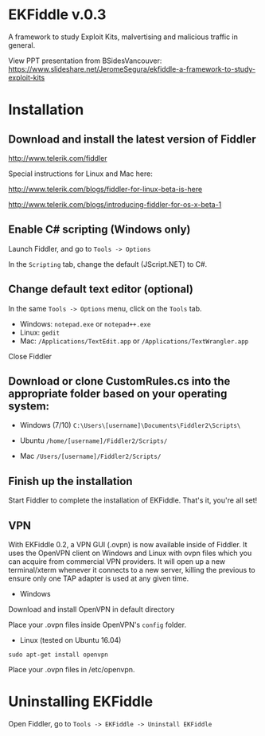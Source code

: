 # EKFiddle v.0.3

A framework to study Exploit Kits, malvertising and malicious traffic in general.

View PPT presentation from BSidesVancouver: https://www.slideshare.net/JeromeSegura/ekfiddle-a-framework-to-study-exploit-kits

# Installation

## Download and install the latest version of Fiddler

http://www.telerik.com/fiddler

Special instructions for Linux and Mac here:

http://www.telerik.com/blogs/fiddler-for-linux-beta-is-here

http://www.telerik.com/blogs/introducing-fiddler-for-os-x-beta-1

## Enable C# scripting (Windows only)

Launch Fiddler, and go to `Tools -> Options`

In the `Scripting` tab, change the default (JScript.NET) to C#. 

## Change default text editor (optional)

In the same `Tools -> Options` menu, click on the `Tools` tab.

* Windows: `notepad.exe` or `notepad++.exe`
* Linux: `gedit`
* Mac: `/Applications/TextEdit.app` or `/Applications/TextWrangler.app`

Close Fiddler

## Download or clone CustomRules.cs into the appropriate folder based on your operating system:

* Windows (7/10) `C:\Users\[username]\Documents\Fiddler2\Scripts\`

* Ubuntu `/home/[username]/Fiddler2/Scripts/`

* Mac `/Users/[username]/Fiddler2/Scripts/`

## Finish up the installation

Start Fiddler to complete the installation of EKFiddle. That's it, you're all set!

## VPN

With EKFiddle 0.2, a VPN GUI (.ovpn) is now available inside of Fiddler.
It uses the OpenVPN client on Windows and Linux with ovpn files which you can acquire from commercial VPN providers.
It will open up a new terminal/xterm whenever it connects to a new server, killing the previous to ensure only one TAP adapter is used at any given time. 

* Windows

Download and install OpenVPN in default directory

Place your .ovpn files inside OpenVPN's `config` folder.

* Linux (tested on Ubuntu 16.04)

`sudo apt-get install openvpn`

Place your .ovpn files in /etc/openvpn.

# Uninstalling EKFiddle

Open Fiddler, go to `Tools -> EKFiddle -> Uninstall EKFiddle`
